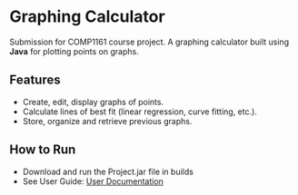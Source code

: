 # Graphing Calculator  
Submission for COMP1161 course project. A graphing calculator built using **Java** for plotting points on graphs.

## Features 
- Create, edit, display graphs of points.
- Calculate lines of best fit (linear regression, curve fitting, etc.).  
- Store, organize and retrieve previous graphs.  

## How to Run
- Download and run the Project.jar file in builds
- See User Guide: [User Documentation](https://docs.google.com/document/d/1szQTgGKipQ1oevdrE856exPec_XwfsJ4uhVnSZqbPgg/edit?usp=sharing)